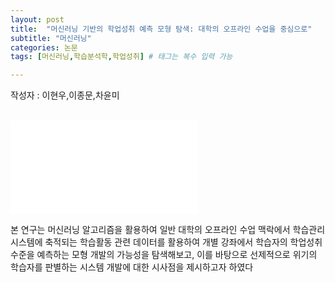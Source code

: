 ```yaml
---
layout: post
title:  "머신러닝 기반의 학업성취 예측 모형 탐색: 대학의 오프라인 수업을 중심으로"
subtitle: "머신러닝"
categories: 논문
tags: [머신러닝,학습분석학,학업성취] # 태그는 복수 입력 가능

---
```


<!--
```
![hustlin_erd](/assets/images/postimg/2021-07-30-learning know.pdf)
```
-->
작성자 : 이현우,이종문,차윤미

<p>      

<BR> 

<object data="/assets/images/postimg/2021-07-30-learning know.pdf" type="application/pdf" width="900px" height="700px">
    <embed src="/assets/images/postimg/2021-07-30-learning know.pdf">
        <p> 본 연구는 머신러닝 알고리즘을 활용하여 일반 대학의 오프라인 수업 맥락에서 학습관리시스템에 축적되는 학습활동 관련 데이터를 활용하여 개별 강좌에서 학습자의 학업성취 수준을 예측하는 모형 개발의 가능성을 탐색해보고, 이를 바탕으로 선제적으로 위기의 학습자를 판별하는 시스템 개발에 대한 시사점을 제시하고자 하였다</p> 
        <!-- <p>This browser does not support PDFs. Please download the PDF to view it: <a href="/assets/images/postimg/2021-07-30-learning know.pdf">Download PDF</a>.</p> -->
    </embed>
</object>
